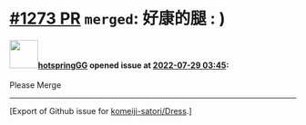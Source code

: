 # [\#1273 PR](https://github.com/komeiji-satori/Dress/pull/1273) `merged`: 好康的腿 : )

#### <img src="https://avatars.githubusercontent.com/u/78401087?v=4" width="50">[hotspringGG](https://github.com/hotspringGG) opened issue at [2022-07-29 03:45](https://github.com/komeiji-satori/Dress/pull/1273):

Please Merge




-------------------------------------------------------------------------------



[Export of Github issue for [komeiji-satori/Dress](https://github.com/komeiji-satori/Dress).]
